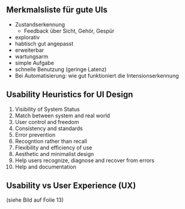 ## Merkmalsliste für gute UIs

- Zustandserkennung
  - Feedback über Sicht, Gehör, Gespür
- explorativ
- habtisch gut angepasst
- erweiterbar
- wartungsarm
- simple Aufgabe
- schnelle Benutzung (geringe Latenz)
- Bei Automatisierung: wie gut funktioniert die Intensionserkennung

## Usability Heuristics for UI Design

1. Visibility of System Status
2. Match between system and real world
3. User control and freedom
4. Consistency and standards
5. Error prevention
6. Recogntion rather than recall
7. Flexibility and efficiency of use
8. Aesthetic and minimalist design
9. Help users recognize, diagnose and recover from errors
10. Help and documentation

## Usability vs User Experience (UX)

(siehe Bild auf Folie 13)

